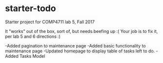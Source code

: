 # starter-todo
Starter project for COMP4711 lab 5, Fall 2017

It "works" out of the box, sort of, but needs beefing up :(
Your job is to fix it, per lab 5 and 6 directions :)

-Added pagination to maintenance page
-Added basic functionality to maintenance page
-Updated homepage to display table of tasks left to do.
-Added Tasks Model